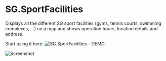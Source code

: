 SG.SportFacilities
==================

Displays all the different SG sport facilities (gyms, tennis courts, swimming complexes, ...) on a map and shows operation hours, location details and address.

Start using it here: ![SG.SportFacilities - DEMO](http://cgrossde.github.io/SG.SportFacilities/)

![Screenshot](https://raw.github.com/cgrossde/SG.SportFacilities/gh-pages/img/demo1.png)
